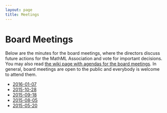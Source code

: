 ```yaml
---
layout: page
title: Meetings
---
```


# Board Meetings

Below are the minutes for the board meetings, where the directors discuss
future actions for the MathML Association and vote for important decisions.
You may also read [the wiki page with agendas for the board meetings](https://github.com/MathML/website/wiki#agendas-of-board-meetings). In general,
board meetings are open to the public and everybody is welcome to attend them.

* [2016-01-07](board-2016-01-07.html)
* [2015-10-28](board-2015-10-28.html)
* [2015-09-18](board-2015-09-18.html)
* [2015-08-05](board-2015-08-05.html)
* [2015-05-20](board-2015-05-20.html)
